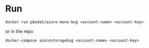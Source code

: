 # Run

```
docker run pbedat/azure-mono-bug <account-name> <account-key>
```

or in the repo
```  
docker-compose azurestoragebug <account-name> <account-key>
```
